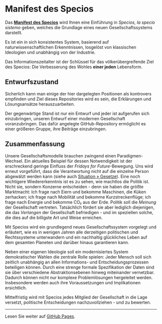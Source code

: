# Manifest des Specios

Das [**Manifest des Specios**](https://specios.github.io/specios-manifest/) 
wird Ihnen eine Einführung in *Specios, la specio sistemo* geben,
welches die Grundlage eines neuen Gesellschaftssystems darstellt.

Es ist ein in sich konsistentes System,
basierend auf naturwissenschaftlichen Erkenntnissen,
losgelöst von klassischen Ideologien
und unabhängig von der Industrie.

Das Informationszeitalter ist der Schlüssel für das völkerübergreifende Ziel des Specios:
Die Verbesserung des Wohles **einer jeden** Lebensform.

## Entwurfszustand

Sicherlich kann man einige der hier dargelegten Positionen als kontrovers empfinden 
und Ziel dieses Repositories wird es sein, die Erklärungen und Lösungsansätze herauszuarbeiten.

Der gegenwärtige Stand ist nur ein Entwurf und jeder ist aufgerufen sich einzubringen, 
unseren Entwurf einer modernen Gesellschaft voranzubringen. 
Das dafür angelegte GitHub-Repository ermöglicht es einer größeren Gruppe, ihre Beiträge einzubringen.

## Zusammenfassung

Unsere Gesellschaftsmodelle brauchen zwingend einen Paradigmen-Wechsel.
Ein aktuelles Beispiel für dessen Notwendigkeit ist der 
erschreckend geringe Einfluss der _Fridays for Future_-Bewegung.
Uns wird erneut vorgeführt, dass die Verantwortung nicht auf die einzelne Person abgewälzt werden kann
(siehe auch [Situation » Gesetze](https://specios.github.io/specios-manifest/sec-situation-laws)).
Eine noch wichtigere Wiedererkenntnis ist es zu sehen, wie machtlos die Politik ist.
Nicht sie, sondern Konzerne entscheiden - denn sie haben die größte Marktmacht:
Ich frage nach Eiern und bekomme Maschinen, die Küken zerhacken;
ich frage nach Mobilität und bekomme Kurzstreckenflüge;
ich frage nach Energie und bekomme CO₂ aus der Erde.
Politik soll die _Meinung_ der Gesellschaft vertreten.
Tatsächlich fördert sie aber lediglich diejenigen, die das _Verlangen_ der Gesellschaft befriedigen -
und im speziellen solche, die dies auf die billigste Art und Weise erreichen.

Mit Specios wird ein grundlegend neues Gesellschaftssystem vorgelegt und erläutert, 
wie es in wenigen Jahren alle derzeitigen politischen und Rechtssysteme unterwandern 
und ein nachhaltig glückliches Leben auf dem gesamten Planeten und darüber hinaus garantieren kann.

Neben einer eigenen Ideologie soll ein modernisiertes System demokratischer Wahlen
die zentrale Rolle spielen:
Jeder Mensch soll sich zeitlich unabhängig
an allen Informations- und Entscheidungsprozessen beteiligen können.
Durch eine strenge formale Spezifikation der Daten
sind sie über verschiedene Abstraktionsebenen hinweg miteinander vernetzbar.
Dadurch können nicht nur komplexe Problemlösungen hergeleitet werden.
Insbesondere werden auch ihre Voraussetzungen und Implikationen ersichtlich.

Mittelfristig wird mit Specios jedes Mitglied der Gesellschaft in die Lage versetzt,
politische Entscheidungen nachzuvollziehen - und zu bewerten.

---

Lesen Sie weiter auf [GitHub Pages](https://specios.github.io/specios-manifest/).
